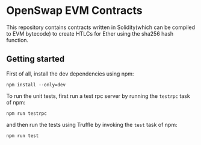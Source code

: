 # OpenSwap EVM Contracts

This repository contains contracts written in Solidity(which can be compiled to EVM bytecode) to create HTLCs for Ether using the sha256 hash function.

## Getting started

First of all, install the dev dependencies using npm:
```
npm install --only=dev
```
To run the unit tests, first run a test rpc server by running the `testrpc` task of npm:
```
npm run testrpc
```
and then run the tests using Truffle by invoking the `test` task of npm:
```
npm run test
```